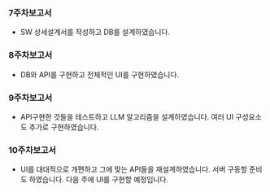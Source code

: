 ### 7주차보고서
- SW 상세설계서를 작성하고 DB를 설계하였습니다.
### 8주차보고서
- DB와 API를 구현하고 전체적인 UI를 구현하였습니다.
### 9주차보고서
- API구현한 것들을 테스트하고 LLM 알고리즘을 설계하였습니다. 여러 UI 구성요소도 추가로 구현하였습니다.
### 10주차보고서
- UI를 대대적으로 개편하고 그에 맞는 API들을 재설계하였습니다. 서버 구동할 준비도 하였습니다. 다음 주에 UI를 구현할 예정입니다.
